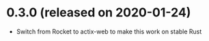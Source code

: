 
# 0.3.0 (released on 2020-01-24)

- Switch from Rocket to actix-web to make this work on stable Rust

